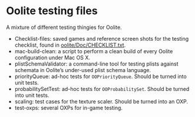 # Oolite testing files
A mixture of different testing thingies for Oolite.

* Checklist-files: saved games and reference screen shots for the testing checklist, found in [oolite/Doc/CHECKLIST.txt](https://github.com/OoliteProject/oolite/blob/master/Doc/CHECKLIST.txt).
* mac-build-clean: a script to perform a clean build of every Oolite configuration under Mac OS X.
* plistSchemaValidator: a command-line tool for testing plists against schemata in Oolite’s under-used plist schema language.
* priorityQueue: ad-hoc tests for `OOPriorityQueue`. Should be turned into unit tests.
* probabilitySetTest: ad-hoc tests for `OOProbabilitySet`. Should be turned into unit tests.
* scaling: test cases for the texture scaler. Should be turned into an OXP.
* test-oxps: several OXPs for in-game testing.